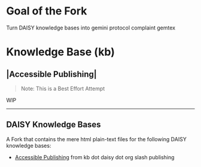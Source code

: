 # Goal of the Fork

Turn DAISY knowledge bases into gemini protocol complaint gemtex

# Knowledge Base (kb)

## |Accessible Publishing|

> Note: This is a Best Effort Attempt

WIP 

--- 

## DAISY Knowledge Bases

A Fork that contains the mere html plain-text files for the following DAISY knowledge bases:

- [Accessible Publishing](/publishing) from kb dot daisy dot org slash publishing



